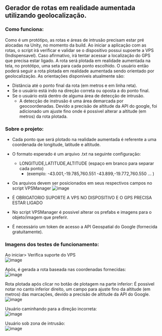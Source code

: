 ## Gerador de rotas em realidade aumentada utilizando geolocalização.

### Como funciona:
Como é um protótipo, as rotas e áreas de intrusão precisam estar pré alocadas na Unity, no momento da build.
Ao iniciar a aplicação com as rotas, o script irá verificar e validar se o dispositivo possui supoerte a VPS (Indispensavel).
Caso afirmativo, irá tentar acessar a localização do GPS que precisa estar ligado.
A rota será plotada em realidade aumentada na tela, no protótipo, uma seta para cada ponto escolhido.
O usuário então poderá seguir a rota plotada em realidade aumentada sendo orientado por geolocalização.
As orientações disponíveis atualmente são:
  - Distância até o ponto final da rota (em metros e em linha reta).
  - Se o usuário está indo na direção correta ou oposta a do ponto final.
  - Se o usuário está dentro de alguma área de detecção de intrusão.
    - A detecção de instrusão é uma área demarcada por geocoordenadas.
Devido a precisão de altitude da API do google, foi adicionado um ajuste fino onde é possivel alterar a altitude (em metros) da rota plotada.

### Sobre o projeto:
- Cada ponto que será plotado na realidade aumentada é referente a uma coordenada de longitude, latitude e altitude.
- O formato esperado é um arquivo .txt na seguinte configuração:
  - LONGITUDE,LATITUDE,ALTITUDE (espaço em branco para separar cada ponto)
    -  (exemplo: -43.001,-19.785,760.551 -43.899,-19.772,760.550 ... )
   
- Os arquivos devem ser posicionados em seus respectivos campos no script VPSManager
  ![image](https://github.com/user-attachments/assets/d72c7dfa-8503-4546-a9db-1f102b94dbb4)

- É OBRIGATORIO SUPORTE A VPS NO DISPOSITIVO E O GPS PRECISA ESTAR LIGADO
- No script VPSManager é possivel alterar os prefabs e imagens para o objeto/imagem que preferir.
- É necessário um token de acesso a API Geospatial do Google (fornecida gratuitamente).
  

### Imagens dos testes de funcionamento:

Ao iniciar> Verifica suporte do VPS  
![image](https://github.com/user-attachments/assets/60815e70-fdfb-4d42-b040-93fb2e5e60ee)

Após, é gerada a rota baseada nas coordenadas fornecidas:  
![image](https://github.com/user-attachments/assets/ab979e47-2b63-4f86-9065-264cacddefcd)

Rota plotada após clicar no botão de plotagem na parte inferior:
É possivel notar no canto inferior direito, um campo para ajuste fino da altitude (em metros) das marcações, devido a precisão de altitude da API do Google.  
![image](https://github.com/user-attachments/assets/a91850c1-ac20-4a73-8f46-3c24c25043b5)

Usuário caminhando para a direção incorreta:  
![image](https://github.com/user-attachments/assets/0bfd50bb-61ec-4a47-9c08-eb5024ad07dd)

Usuário sob zona de intrusão:  
![image](https://github.com/user-attachments/assets/d502e621-98b2-4942-8452-e919752cc582)


